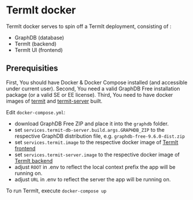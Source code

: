 # TermIt docker
TermIt docker serves to spin off a TermIt deployment, consisting of :
- GraphDB (database)
- TermIt (backend)
- TermIt UI (frontend)

## Prerequisities
First, You should have Docker & Docker Compose installed (and accessible under current user).
Second, You need a valid GraphDB Free installation package (or a valid SE or EE license).
Third, You need to have docker images of [termit](https://github.com/kbss-cvut/termit-ui) and [termit-server](https://github.com/kbss-cvut/termit) built.

Edit `docker-compose.yml`:
- download GraphDB Free ZIP and place it into the `graphdb` folder.
- set `services.termit-db-server.build.args.GRAPHDB_ZIP` to the respective GraphDB distribution file, e.g. `graphdb-free-9.6.0-dist.zip`
- set `services.termit.image` to the respective docker image of [TermIt frontend](https://github.com/kbss-cvut/termit-ui)
- set `services.termit-server.image` to the respective docker image of [TermIt backend](https://github.com/kbss-cvut/termit)
- adjust `ROOT` in .env to reflect the local context prefix the app will be running on.
- adjust `URL` in .env to reflect the server the app will be running on.

To run TermIt, execute `docker-compose up` 
